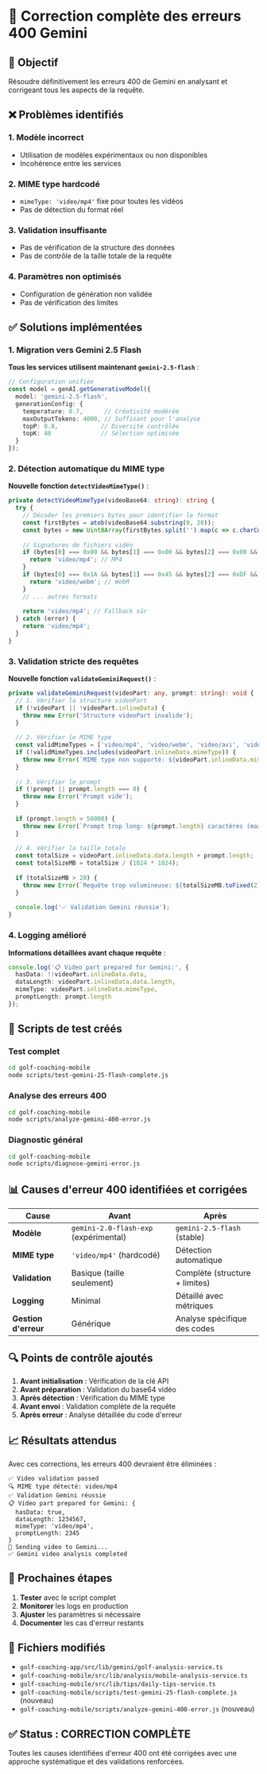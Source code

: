 # 🔧 Correction complète des erreurs 400 Gemini

## 🎯 Objectif
Résoudre définitivement les erreurs 400 de Gemini en analysant et corrigeant tous les aspects de la requête.

## ❌ Problèmes identifiés

### 1. Modèle incorrect
- Utilisation de modèles expérimentaux ou non disponibles
- Incohérence entre les services

### 2. MIME type hardcodé
- `mimeType: 'video/mp4'` fixe pour toutes les vidéos
- Pas de détection du format réel

### 3. Validation insuffisante
- Pas de vérification de la structure des données
- Pas de contrôle de la taille totale de la requête

### 4. Paramètres non optimisés
- Configuration de génération non validée
- Pas de vérification des limites

## ✅ Solutions implémentées

### 1. Migration vers Gemini 2.5 Flash

**Tous les services utilisent maintenant `gemini-2.5-flash`** :

```typescript
// Configuration unifiée
const model = genAI.getGenerativeModel({ 
  model: 'gemini-2.5-flash',
  generationConfig: {
    temperature: 0.7,      // Créativité modérée
    maxOutputTokens: 4000, // Suffisant pour l'analyse
    topP: 0.8,            // Diversité contrôlée
    topK: 40              // Sélection optimisée
  }
});
```

### 2. Détection automatique du MIME type

**Nouvelle fonction `detectVideoMimeType()`** :

```typescript
private detectVideoMimeType(videoBase64: string): string {
  try {
    // Décoder les premiers bytes pour identifier le format
    const firstBytes = atob(videoBase64.substring(0, 20));
    const bytes = new Uint8Array(firstBytes.split('').map(c => c.charCodeAt(0)));
    
    // Signatures de fichiers vidéo
    if (bytes[0] === 0x00 && bytes[1] === 0x00 && bytes[2] === 0x00 && bytes[3] === 0x18) {
      return 'video/mp4'; // MP4
    }
    if (bytes[0] === 0x1A && bytes[1] === 0x45 && bytes[2] === 0xDF && bytes[3] === 0xA3) {
      return 'video/webm'; // WebM
    }
    // ... autres formats
    
    return 'video/mp4'; // Fallback sûr
  } catch (error) {
    return 'video/mp4';
  }
}
```

### 3. Validation stricte des requêtes

**Nouvelle fonction `validateGeminiRequest()`** :

```typescript
private validateGeminiRequest(videoPart: any, prompt: string): void {
  // 1. Vérifier la structure videoPart
  if (!videoPart || !videoPart.inlineData) {
    throw new Error('Structure videoPart invalide');
  }
  
  // 2. Vérifier le MIME type
  const validMimeTypes = ['video/mp4', 'video/webm', 'video/avi', 'video/quicktime'];
  if (!validMimeTypes.includes(videoPart.inlineData.mimeType)) {
    throw new Error(`MIME type non supporté: ${videoPart.inlineData.mimeType}`);
  }
  
  // 3. Vérifier le prompt
  if (!prompt || prompt.length === 0) {
    throw new Error('Prompt vide');
  }
  
  if (prompt.length > 50000) {
    throw new Error(`Prompt trop long: ${prompt.length} caractères (max 50000)`);
  }
  
  // 4. Vérifier la taille totale
  const totalSize = videoPart.inlineData.data.length + prompt.length;
  const totalSizeMB = totalSize / (1024 * 1024);
  
  if (totalSizeMB > 20) {
    throw new Error(`Requête trop volumineuse: ${totalSizeMB.toFixed(2)}MB (max 20MB)`);
  }
  
  console.log('✅ Validation Gemini réussie');
}
```

### 4. Logging amélioré

**Informations détaillées avant chaque requête** :

```typescript
console.log('📋 Video part prepared for Gemini:', {
  hasData: !!videoPart.inlineData.data,
  dataLength: videoPart.inlineData.data.length,
  mimeType: videoPart.inlineData.mimeType,
  promptLength: prompt.length
});
```

## 🧪 Scripts de test créés

### Test complet
```bash
cd golf-coaching-mobile
node scripts/test-gemini-25-flash-complete.js
```

### Analyse des erreurs 400
```bash
cd golf-coaching-mobile
node scripts/analyze-gemini-400-error.js
```

### Diagnostic général
```bash
cd golf-coaching-mobile
node scripts/diagnose-gemini-error.js
```

## 📊 Causes d'erreur 400 identifiées et corrigées

| Cause | Avant | Après |
|-------|-------|-------|
| **Modèle** | `gemini-2.0-flash-exp` (expérimental) | `gemini-2.5-flash` (stable) |
| **MIME type** | `'video/mp4'` (hardcodé) | Détection automatique |
| **Validation** | Basique (taille seulement) | Complète (structure + limites) |
| **Logging** | Minimal | Détaillé avec métriques |
| **Gestion d'erreur** | Générique | Analyse spécifique des codes |

## 🔍 Points de contrôle ajoutés

1. **Avant initialisation** : Vérification de la clé API
2. **Avant préparation** : Validation du base64 vidéo
3. **Après détection** : Vérification du MIME type
4. **Avant envoi** : Validation complète de la requête
5. **Après erreur** : Analyse détaillée du code d'erreur

## 📈 Résultats attendus

Avec ces corrections, les erreurs 400 devraient être éliminées :

```
✅ Video validation passed
🔍 MIME type détecté: video/mp4
✅ Validation Gemini réussie
📋 Video part prepared for Gemini: {
  hasData: true,
  dataLength: 1234567,
  mimeType: 'video/mp4',
  promptLength: 2345
}
🔄 Sending video to Gemini...
✅ Gemini video analysis completed
```

## 🚀 Prochaines étapes

1. **Tester** avec le script complet
2. **Monitorer** les logs en production
3. **Ajuster** les paramètres si nécessaire
4. **Documenter** les cas d'erreur restants

## 📝 Fichiers modifiés

- `golf-coaching-app/src/lib/gemini/golf-analysis-service.ts`
- `golf-coaching-mobile/src/lib/analysis/mobile-analysis-service.ts`
- `golf-coaching-mobile/src/lib/tips/daily-tips-service.ts`
- `golf-coaching-mobile/scripts/test-gemini-25-flash-complete.js` (nouveau)
- `golf-coaching-mobile/scripts/analyze-gemini-400-error.js` (nouveau)

## ✅ Status : CORRECTION COMPLÈTE

Toutes les causes identifiées d'erreur 400 ont été corrigées avec une approche systématique et des validations renforcées.